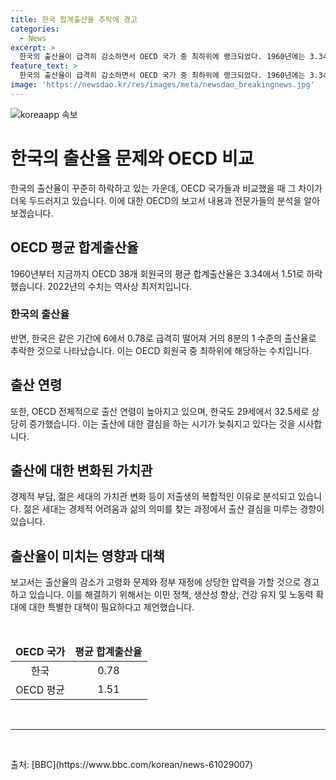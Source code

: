 ```yaml
---
title: 한국 합계출산율 추락에 경고
categories:
  - News
excerpt: >
  한국의 출산율이 급격히 감소하면서 OECD 국가 중 최하위에 랭크되었다. 1960년에는 3.34명이었던 OECD 평균 출산율이 2022년에는 1.51명으로 절반 이하로 떨어졌다. 한국의 경우 6명에서 0.78명으로 급격한 감소를 보였는데, 이는 거의 8분의 1 수준이다. 출산 연령도 높아지고 무자녀 비율도 상승하며, 경제적 부담과 가치관 변화 등이 원인으로 분석되고 있다. 전문가들은 이에 따른 경제적, 사회적 압력이 커질 것을 우려하고 대책 마련이 시급하다고 경고하고 있다. (문자 수: 247)
feature_text: >
  한국의 출산율이 급격히 감소하면서 OECD 국가 중 최하위에 랭크되었다. 1960년에는 3.34명이었던 OECD 평균 출산율이 2022년에는 1.51명으로 절반 이하로 떨어졌다. 한국의 경우 6명에서 0.78명으로 급격한 감소를 보였는데, 이는 거의 8분의 1 수준이다. 출산 연령도 높아지고 무자녀 비율도 상승하며, 경제적 부담과 가치관 변화 등이 원인으로 분석되고 있다. 전문가들은 이에 따른 경제적, 사회적 압력이 커질 것을 우려하고 대책 마련이 시급하다고 경고하고 있다. (문자 수: 247)
image: 'https://newsdao.kr/res/images/meta/newsdao_breakingnews.jpg'
---
```


<p><img src="https://newsdao.kr/res/images/meta/newsdao_breakingnews.jpg" alt="koreaapp 속보" /></p>

<h1 data-ke-size="size26">한국의 출산율 문제와 OECD 비교</h1>

<p data-ke-size="size16">한국의 출산율이 꾸준히 하락하고 있는 가운데, OECD 국가들과 비교했을 때 그 차이가 더욱 두드러지고 있습니다. 이에 대한 OECD의 보고서 내용과 전문가들의 분석을 알아보겠습니다.</p>

<h2 data-ke-size="size24">OECD 평균 합계출산율</h2>

<p data-ke-size="size16">1960년부터 지금까지 OECD 38개 회원국의 평균 합계출산율은 3.34에서 1.51로 하락했습니다. 2022년의 수치는 역사상 최저치입니다.</p>

<h3 data-ke-size="size22">한국의 출산율</h3>

<p data-ke-size="size16">반면, 한국은 같은 기간에 6에서 0.78로 급격히 떨어져 거의 8분의 1 수준의 출산율로 추락한 것으로 나타났습니다. 이는 OECD 회원국 중 최하위에 해당하는 수치입니다.</p>

<h2 data-ke-size="size24">출산 연령</h2>

<p data-ke-size="size16">또한, OECD 전체적으로 출산 연령이 높아지고 있으며, 한국도 29세에서 32.5세로 상당히 증가했습니다. 이는 출산에 대한 결심을 하는 시기가 늦춰지고 있다는 것을 시사합니다.</p>

<h2 data-ke-size="size24">출산에 대한 변화된 가치관</h2>

<p data-ke-size="size16">경제적 부담, 젊은 세대의 가치관 변화 등이 저출생의 복합적인 이유로 분석되고 있습니다. 젊은 세대는 경제적 어려움과 삶의 의미를 찾는 과정에서 출산 결심을 미루는 경향이 있습니다.</p>

<h2 data-ke-size="size24">출산율이 미치는 영향과 대책</h2>

<p data-ke-size="size16">보고서는 출산율의 감소가 고령화 문제와 정부 재정에 상당한 압력을 가할 것으로 경고하고 있습니다. 이를 해결하기 위해서는 이민 정책, 생산성 향상, 건강 유지 및 노동력 확대에 대한 특별한 대책이 필요하다고 제언했습니다.</p>

<p data-ke-size="size16">&nbsp;</p>

<table>
    <thead>
        <tr>
            <td style="text-align: center; height: 17px;"><b>OECD 국가</b></td>
            <td style="text-align: center; height: 17px;"><b>평균 합계출산율</b></td>
        </tr>
    </thead>
    <tbody>
        <tr>
            <td style="text-align:  center; height: 17px;">한국</td>
            <td style="text-align:  center; height: 17px;">0.78</td>
        </tr>
        <tr>
            <td style="text-align:  center; height: 17px;">OECD 평균</td>
            <td style="text-align:  center; height: 17px;">1.51</td>
        </tr>
    </tbody>
</table>

<p data-ke-size="size16">&nbsp;</p>

<hr>

<p data-ke-size="size16">&nbsp;</p>

<p data-ke-size="size16">출처: [BBC](https://www.bbc.com/korean/news-61029007)</p>


